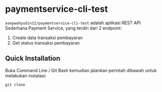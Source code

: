 # paymentservice-cli-test
`asepwahyudin11/paymentservice-cli-test` adalah aplikasi REST API Sederhana Payment Service, yang terdiri dari 2 endpoint:
1. Create data transaksi pembayaran
2. Get status transaksi pembayaran

## Quick Installation
Buka Command Line / Git Bash kemudian jalankan perintah dibawah untuk melakukan instalasi:
```
git clone 
```

